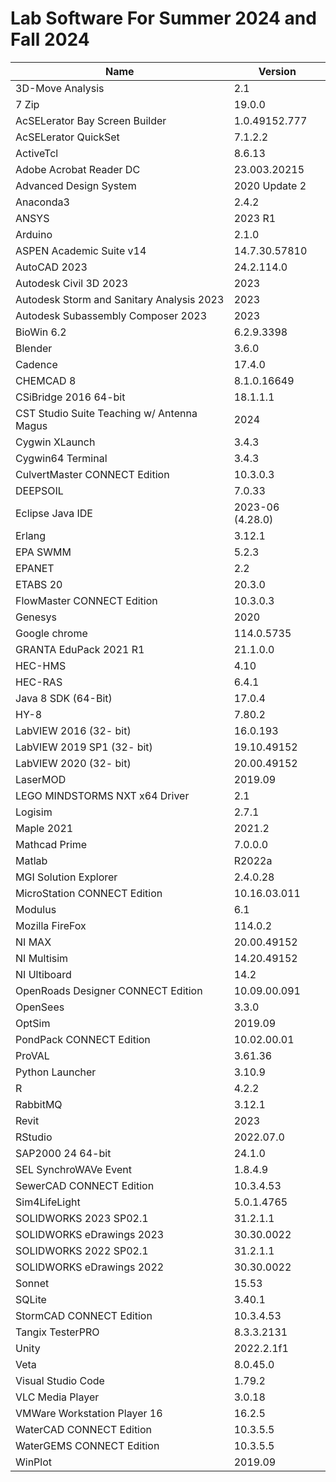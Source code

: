 # Lab Software For Summer 2024 and Fall 2024

|     Name     |    Version    |
|--------------|---------------|
| 3D-Move Analysis | 2.1 |
| 7 Zip | 19.0.0 |
| AcSELerator Bay Screen Builder | 1.0.49152.777 |
| AcSELerator QuickSet | 7.1.2.2
| ActiveTcl| 8.6.13 | | :grey_question:
| Adobe Acrobat Reader DC | 23.003.20215 | | :heavy_check_mark:
| Advanced Design System | 2020 Update 2 | !Newest Version is 2023! | :grey_question:
| Anaconda3 | 2.4.2 | | :heavy_check_mark:
| ANSYS | 2023 R1 | ME751 | :heavy_check_mark:
| Arduino | 2.1.0 | | :heavy_check_mark:
| ASPEN Academic Suite v14 | 14.7.30.57810 |
| AutoCAD 2023 | 24.2.114.0 |
| Autodesk Civil 3D 2023 | 2023 |
| Autodesk Storm and Sanitary Analysis 2023 | 2023 |
| Autodesk Subassembly Composer 2023 | 2023 |
| BioWin 6.2 | 6.2.9.3398 | HASP | :heavy_check_mark:
| Blender | 3.6.0 | | :heavy_check_mark:
| Cadence | 17.4.0 |
| CHEMCAD 8  | 8.1.0.16649 |
| CSiBridge 2016 64-bit | 18.1.1.1 |
| CST Studio Suite Teaching w/ Antenna Magus | 2024 | 
| Cygwin XLaunch | 3.4.3 | | :heavy_check_mark:
| Cygwin64 Terminal | 3.4.3 | | :heavy_check_mark:
| CulvertMaster CONNECT Edition | 10.3.0.3 |
| DEEPSOIL  | 7.0.33 |
| Eclipse Java IDE | 2023-06 (4.28.0) | | :heavy_check_mark:
| Erlang | 3.12.1 |
| EPA SWMM | 5.2.3 |
| EPANET | 2.2 |
| ETABS 20 | 20.3.0 |
| FlowMaster CONNECT Edition | 10.3.0.3 |
| Genesys | 2020 |
| Google chrome | 114.0.5735 |
| GRANTA EduPack 2021 R1 | 21.1.0.0 |
| HEC-HMS | 4.10 | | :heavy_check_mark:
| HEC-RAS | 6.4.1 | | :heavy_check_mark:
| Java 8 SDK (64-Bit) | 17.0.4 |
| HY-8 | 7.80.2 | | :heavy_check_mark:
| LabVIEW 2016 (32- bit) | 16.0.193 |
| LabVIEW 2019 SP1 (32- bit) | 19.10.49152 |
| LabVIEW 2020 (32- bit) | 20.00.49152 |
| LaserMOD | 2019.09 |
| LEGO MINDSTORMS NXT x64 Driver | 2.1
| Logisim | 2.7.1 | | :heavy_check_mark:
| Maple 2021 | 2021.2 | | :heavy_check_mark:
| Mathcad Prime | 7.0.0.0 |
| Matlab | R2022a |
| MGI Solution Explorer | 2.4.0.28 |
| MicroStation CONNECT Edition | 10.16.03.011 |
| Modulus | 6.1 |
| Mozilla FireFox | 114.0.2 |  
| NI MAX | 20.00.49152 |
| NI Multisim | 14.20.49152 |
| NI Ultiboard | 14.2 |
| OpenRoads Designer CONNECT Edition | 10.09.00.091 |
| OpenSees | 3.3.0 | | :heavy_check_mark:
| OptSim | 2019.09 |
| PondPack CONNECT Edition | 10.02.00.01 |
| ProVAL | 3.61.36 | CEE738
| Python Launcher | 3.10.9 | | :heavy_check_mark:
| R |  4.2.2 | | :heavy_check_mark:
| RabbitMQ | 3.12.1
| Revit | 2023 |
| RStudio | 2022.07.0 |
| SAP2000 24 64-bit | 24.1.0 |
| SEL SynchroWAVe Event | 1.8.4.9 |
| SewerCAD CONNECT Edition | 10.3.4.53 |
| Sim4LifeLight | 5.0.1.4765 |
| SOLIDWORKS 2023 SP02.1 | 31.2.1.1 | ME350, ME351
| SOLIDWORKS eDrawings 2023 | 30.30.0022 |
| SOLIDWORKS 2022 SP02.1 | 31.2.1.1 | ME350, ME351
| SOLIDWORKS eDrawings 2022 | 30.30.0022 |
| Sonnet | 15.53 |
| SQLite | 3.40.1 | | :heavy_check_mark:
| StormCAD CONNECT Edition | 10.3.4.53 |
| Tangix TesterPRO | 8.3.3.2131 | :grey_question:
| Unity | 2022.2.1f1 | | :heavy_check_mark:
| Veta | 8.0.45.0 | CEE738 | :heavy_check_mark:
| Visual Studio Code | 1.79.2 | | :heavy_check_mark:
| VLC Media Player | 3.0.18 | | :heavy_check_mark:
| VMWare Workstation Player 16 | 16.2.5 | | :heavy_check_mark:
| WaterCAD CONNECT Edition | 10.3.5.5 |
| WaterGEMS CONNECT Edition | 10.3.5.5 |
| WinPlot | 2019.09 |  
